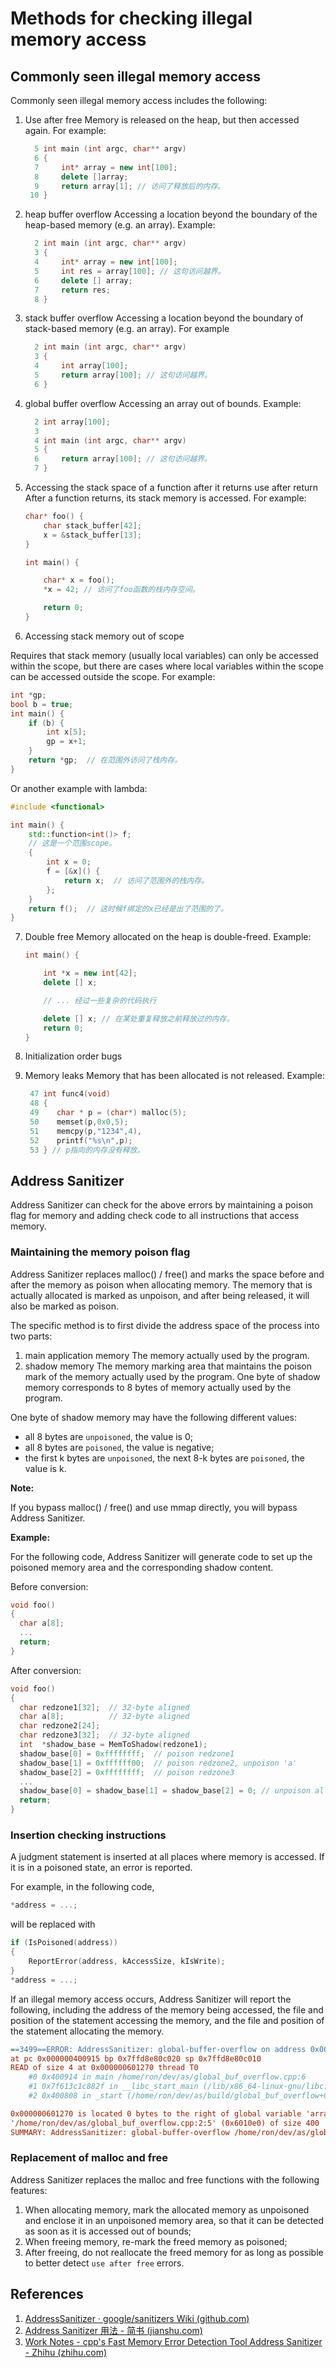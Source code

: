 # Methods for checking illegal memory access



## Commonly seen illegal memory access

Commonly seen illegal memory access includes the following:

1. Use after free
Memory is released on the heap, but then accessed again. For example:

   ```cpp
     5 int main (int argc, char** argv)
     6 {
     7     int* array = new int[100];
     8     delete []array;
     9     return array[1]; // 访问了释放后的内存。
    10 }
   ```



2. heap buffer overflow
Accessing a location beyond the boundary of the heap-based memory (e.g. an array). Example:

   ```cpp
     2 int main (int argc, char** argv)
     3 {
     4     int* array = new int[100];
     5     int res = array[100]; // 这句访问越界。
     6     delete [] array;
     7     return res;
     8 } 
   ```



3. stack buffer overflow
Accessing a location beyond the boundary of stack-based memory (e.g. an array). For example

   ```cpp
     2 int main (int argc, char** argv)
     3 {
     4     int array[100];
     5     return array[100]; // 这句访问越界。
     6 }
   ```



4. global buffer overflow 
Accessing an array out of bounds. Example:

   ```cpp
     2 int array[100];
     3 
     4 int main (int argc, char** argv)
     5 {
     6     return array[100]; // 这句访问越界。
     7 }
   ```



5. Accessing the stack space of a function after it returns use after return
After a function returns, its stack memory is accessed. For example:

   ```cpp
   char* foo() {
       char stack_buffer[42];
       x = &stack_buffer[13];
   }
   
   int main() {
   
       char* x = foo();
       *x = 42; // 访问了foo函数的栈内存空间。
   
       return 0;
   }
   ```



6. Accessing stack memory out of scope

Requires that stack memory (usually local variables) can only be accessed within the scope, but there are cases where local variables within the scope can be accessed outside the scope. For example:

   ```cpp
   int *gp;
   bool b = true;
   int main() {
       if (b) {
           int x[5];
           gp = x+1;
       }
       return *gp;  // 在范围外访问了栈内存。
   }
   ```

Or another example with lambda:

   ```cpp
   #include <functional>
   
   int main() {
       std::function<int()> f;
       // 这是一个范围scope。
       {
           int x = 0;
           f = [&x]() {
               return x;  // 访问了范围外的栈内存。
           };
       }
       return f();  // 这时候f绑定的x已经是出了范围的了。
   }
   ```



7. Double free
Memory allocated on the heap is double-freed. Example:

   ```cpp
   int main() {
   
       int *x = new int[42];
       delete [] x;
   
       // ... 经过一些复杂的代码执行
   
       delete [] x; // 在某处重复释放之前释放过的内存。
       return 0;
   }
   ```



8. Initialization order bugs

9. Memory leaks
Memory that has been allocated is not released. Example:

   ```cpp
    47 int func4(void)
    48 {
    49    char * p = (char*) malloc(5);
    50    memset(p,0x0,5);
    51    memcpy(p,"1234",4),
    52    printf("%s\n",p);   
    53 } // p指向的内存没有释放。
   ```



## Address Sanitizer

Address Sanitizer can check for the above errors by maintaining a poison flag for memory and adding check code to all instructions that access memory.

### Maintaining the memory poison flag

Address Sanitizer replaces malloc() / free() and marks the space before and after the memory as poison when allocating memory. The memory that is actually allocated is marked as unpoison, and after being released, it will also be marked as poison.

The specific method is to first divide the address space of the process into two parts:

1. main application memory
The memory actually used by the program.
2. shadow memory
The memory marking area that maintains the poison mark of the memory actually used by the program. One byte of shadow memory corresponds to 8 bytes of memory actually used by the program.

One byte of shadow memory may have the following different values:

- all 8 bytes are `unpoisoned`, the value is 0;
- all 8 bytes are `poisoned`, the value is negative;
- the first k bytes are `unpoisoned`, the next 8-k bytes are `poisoned`, the value is k.



**Note:**

If you bypass malloc() / free() and use mmap directly, you will bypass Address Sanitizer.



**Example:**

For the following code, Address Sanitizer will generate code to set up the poisoned memory area and the corresponding shadow content.

Before conversion:

```cpp
void foo() 
{
  char a[8];
  ...
  return;
}
```

After conversion:

```cpp
void foo() 
{
  char redzone1[32];  // 32-byte aligned
  char a[8];          // 32-byte aligned
  char redzone2[24];
  char redzone3[32];  // 32-byte aligned
  int  *shadow_base = MemToShadow(redzone1);
  shadow_base[0] = 0xffffffff;  // poison redzone1
  shadow_base[1] = 0xffffff00;  // poison redzone2, unpoison 'a'
  shadow_base[2] = 0xffffffff;  // poison redzone3
  ...
  shadow_base[0] = shadow_base[1] = shadow_base[2] = 0; // unpoison all
  return;
}
```



### Insertion checking instructions

A judgment statement is inserted at all places where memory is accessed. If it is in a poisoned state, an error is reported.

For example, in the following code,

```cpp
*address = ...;
```

will be replaced with

```cpp
if (IsPoisoned(address))
{
    ReportError(address, kAccessSize, kIsWrite);
}
*address = ...;
```

If an illegal memory access occurs, Address Sanitizer will report the following, including the address of the memory being accessed, the file and position of the statement accessing the memory, and the file and position of the statement allocating the memory.

```ini
==3499==ERROR: AddressSanitizer: global-buffer-overflow on address 0x000000601270 
at pc 0x000000400915 bp 0x7ffd8e80c020 sp 0x7ffd8e80c010
READ of size 4 at 0x000000601270 thread T0
    #0 0x400914 in main /home/ron/dev/as/global_buf_overflow.cpp:6
    #1 0x7f613c1c882f in __libc_start_main (/lib/x86_64-linux-gnu/libc.so.6+0x2082f)
    #2 0x400808 in _start (/home/ron/dev/as/build/global_buf_overflow+0x400808)

0x000000601270 is located 0 bytes to the right of global variable 'array' defined in 
'/home/ron/dev/as/global_buf_overflow.cpp:2:5' (0x6010e0) of size 400
SUMMARY: AddressSanitizer: global-buffer-overflow /home/ron/dev/as/global_buf_overflow.cpp:6 main
```




### Replacement of malloc and free

Address Sanitizer replaces the malloc and free functions with the following features:

1. When allocating memory, mark the allocated memory as unpoisoned and enclose it in an unpoisoned memory area, so that it can be detected as soon as it is accessed out of bounds;
2. When freeing memory, re-mark the freed memory as poisoned;
3. After freeing, do not reallocate the freed memory for as long as possible to better detect `use after free` errors.



## References

1. [AddressSanitizer · google/sanitizers Wiki (github.com)](https://github.com/google/sanitizers/wiki/AddressSanitizer)
2. [Address Sanitizer 用法 - 简书 (jianshu.com)](https://www.jianshu.com/p/3a2df9b7c353)
3. [Work Notes - cpp's Fast Memory Error Detection Tool Address Sanitizer - Zhihu (zhihu.com)](https://zhuanlan.zhihu.com/p/103966527)
